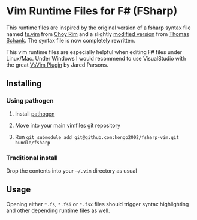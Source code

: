 
Vim Runtime Files for F# (FSharp)
=======================================

This runtime files are inspired by the original version of a fsharp syntax file
named [fs.vim](http://www.vim.org/scripts/script.php?script_id=2162) from [Choy
Rim](mailto:choy.rim@gmail.com) and a slightly [modified
version](https://github.com/DrTom/fsharp-vim) from [Thomas
Schank](mailto:ThomasSchank@gmail.com). The syntax file is now completely
rewritten.

This vim runtime files are especially helpful when editing F# files under
Linux/Mac. Under Windows I would recommend to use VisualStudio with the great
[VsVim Plugin](https://github.com/jaredpar/VsVim) by Jared Parsons.


Installing
----------

### Using pathogen

1. Install [pathogen](https://github.com/tpope/vim-pathogen)

2. Move into your main vimfiles git repository

3. Run `git submodule add git@github.com:kongo2002/fsharp-vim.git bundle/fsharp`

### Traditional install

Drop the contents into your `~/.vim` directory as usual


Usage
------

Opening either `*.fs`, `*.fsi` or `*.fsx` files should trigger syntax
highlighting and other depending runtime files as well.



